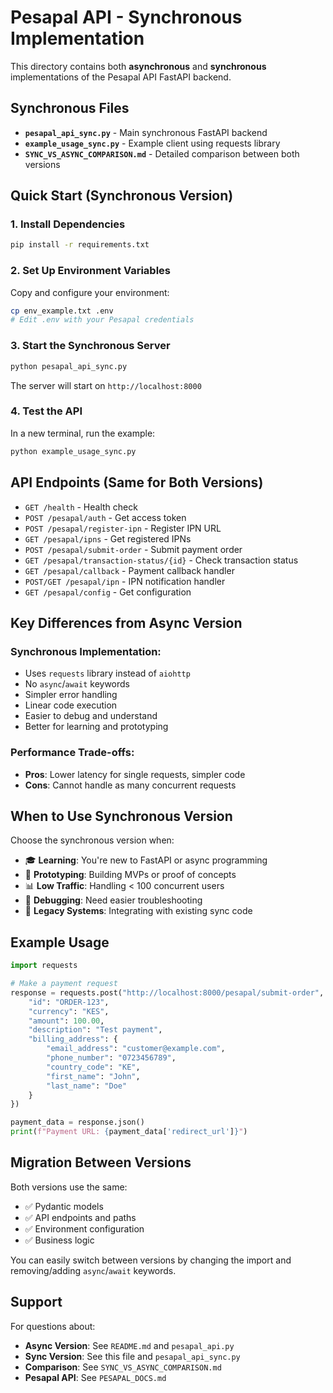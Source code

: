 # Pesapal API - Synchronous Implementation

This directory contains both **asynchronous** and **synchronous** implementations of the Pesapal API FastAPI backend.

## Synchronous Files

- **`pesapal_api_sync.py`** - Main synchronous FastAPI backend
- **`example_usage_sync.py`** - Example client using requests library
- **`SYNC_VS_ASYNC_COMPARISON.md`** - Detailed comparison between both versions

## Quick Start (Synchronous Version)

### 1. Install Dependencies
```bash
pip install -r requirements.txt
```

### 2. Set Up Environment Variables
Copy and configure your environment:
```bash
cp env_example.txt .env
# Edit .env with your Pesapal credentials
```

### 3. Start the Synchronous Server
```bash
python pesapal_api_sync.py
```

The server will start on `http://localhost:8000`

### 4. Test the API
In a new terminal, run the example:
```bash
python example_usage_sync.py
```

## API Endpoints (Same for Both Versions)

- `GET /health` - Health check
- `POST /pesapal/auth` - Get access token
- `POST /pesapal/register-ipn` - Register IPN URL
- `GET /pesapal/ipns` - Get registered IPNs
- `POST /pesapal/submit-order` - Submit payment order
- `GET /pesapal/transaction-status/{id}` - Check transaction status
- `GET /pesapal/callback` - Payment callback handler
- `POST/GET /pesapal/ipn` - IPN notification handler
- `GET /pesapal/config` - Get configuration

## Key Differences from Async Version

### Synchronous Implementation:
- Uses `requests` library instead of `aiohttp`
- No `async`/`await` keywords
- Simpler error handling
- Linear code execution
- Easier to debug and understand
- Better for learning and prototyping

### Performance Trade-offs:
- **Pros**: Lower latency for single requests, simpler code
- **Cons**: Cannot handle as many concurrent requests

## When to Use Synchronous Version

Choose the synchronous version when:
- 🎓 **Learning**: You're new to FastAPI or async programming
- 🚀 **Prototyping**: Building MVPs or proof of concepts
- 📊 **Low Traffic**: Handling < 100 concurrent users
- 🔧 **Debugging**: Need easier troubleshooting
- 🏢 **Legacy Systems**: Integrating with existing sync code

## Example Usage

```python
import requests

# Make a payment request
response = requests.post("http://localhost:8000/pesapal/submit-order", json={
    "id": "ORDER-123",
    "currency": "KES", 
    "amount": 100.00,
    "description": "Test payment",
    "billing_address": {
        "email_address": "customer@example.com",
        "phone_number": "0723456789",
        "country_code": "KE",
        "first_name": "John",
        "last_name": "Doe"
    }
})

payment_data = response.json()
print(f"Payment URL: {payment_data['redirect_url']}")
```

## Migration Between Versions

Both versions use the same:
- ✅ Pydantic models
- ✅ API endpoints and paths  
- ✅ Environment configuration
- ✅ Business logic

You can easily switch between versions by changing the import and removing/adding `async`/`await` keywords.

## Support

For questions about:
- **Async Version**: See `README.md` and `pesapal_api.py`
- **Sync Version**: See this file and `pesapal_api_sync.py`
- **Comparison**: See `SYNC_VS_ASYNC_COMPARISON.md`
- **Pesapal API**: See `PESAPAL_DOCS.md`
